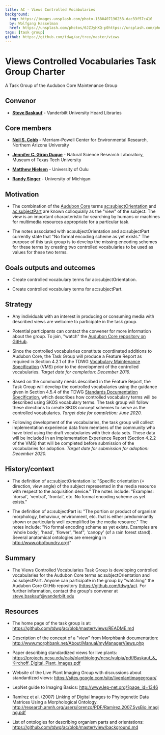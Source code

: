 ```yaml
---
title: AC - Views Controlled Vocabularies
background:
  img: https://images.unsplash.com/photo-1580407196238-dac33f57c410
  by: Wolfgang Hasselman
  href: https://unsplash.com/photos/6JZJyHXQ-p0https://unsplash.com/photos/6JZJyHXQ-p0
tags: [task group]
github: https://github.com/tdwg/ac/tree/master/views
---
```


# Views Controlled Vocabularies Task Group Charter  
A Task Group of the Audubon Core Maintenance Group

## Convenor

  - [**Steve Baskauf**](mailto:steve.baskauf@vanderbilt.edu) - Vanderbilt
    University Heard Libraries

## Core members

  - [**Neil S. Cobb**](mailto:neil.cobb@nau.edu) - Merriam-Powell Center for
    Environmental Research, Northern Arizona University
    
  - [**Jennifer C. Girón Duque**](mailto:jennifer.giron@ttu.edu) - Natural Science Research Laboratory, Museum of Texas Tech University

  - [**Matthew Nielsen**](mailto:matthew.nielsen@oulu.fi) - University of Oulu

  - [**Randy Singer**](mailto:randalas@umich.edu) - University of Michigan

## Motivation

  - The combination of the [Audubon
    Core](https://www.tdwg.org/standards/ac/) terms
    [ac:subjectOrientation](https://tdwg.github.io/ac/termlist/#ac_subjectOrientation)
    and
    [ac:subjectPart](https://tdwg.github.io/ac/termlist/#ac_subjectPart)
    are known colloquially as the "view" of the subject. The view is an
    important characteristic for searching by humans or machines for
    multimedia resources appropriate for a particular task.

  - The notes associated with ac:subjectOrientation and ac:subjectPart
    currently state that "No formal encoding scheme as yet exists." The
    purpose of this task group is to develop the missing encoding
    schemes for these terms by creating two controlled vocabularies to
    be used as values for these two terms.

## Goals outputs and outcomes

  - Create controlled vocabulary terms for ac:subjectOrientation.

  - Create controlled vocabulary terms for ac:subjectPart.

## Strategy 

  - Any individuals with an interest in producing or consuming media
    with described views are welcome to participate in the task group.

  - Potential participants can contact the convener for more information
    about the group. To join, "watch" the [Audubon Core repository on
    GitHub](https://github.com/tdwg/ac).

  - Since the controlled vocabularies constitute coordinated additions
    to Audubon Core, the Task Group will produce a Feature Report as
    required in Section 4.2.1 of the TDWG [Vocabulary Maintenance
    Specification](https://github.com/tdwg/vocab/blob/master/vms/maintenance-specification.md)
    (VMS) prior to the development of the controlled vocabularies.
    *Target date for completion: December 2019.*

  - Based on the community needs described in the Feature Report, the
    Task Group will develop the controlled vocabularies using the
    guidance given in Section 4.5.4 of the TDWG [Standards Documentation
    Specification](https://github.com/tdwg/vocab/blob/master/sds/documentation-specification.md),
    which describes how controlled vocabulary terms will be described
    using SKOS vocabulary terms. The task group will follow these
    directions to create SKOS concept schemes to serve as the controlled
    vocabularies. *Target date for completion: June 2020.*

  - Following development of the vocabularies, the task group will
    collect implementation experience data from members of the community
    who have tried using the draft vocabularies with their data sets.
    These data will be included in an Implementation Experience Report
    (Section 4.2.2 of the VMS) that will be completed before submission
    of the vocabularies for adoption. *Target date for submission for
    adoption: December 2020.*

## History/context

  - The definition of ac:subjectOrientation is: "Specific orientation (=
    direction, view angle) of the subject represented in the media
    resource with respect to the acquisition device." The notes include:
    "Examples: 'dorsal', 'ventral', 'frontal', etc. No formal encoding
    scheme as yet exists."

  - The definition of ac:subjectPart is: "The portion or product of
    organism morphology, behaviour, environment, etc. that is either
    predominantly shown or particularly well exemplified by the media
    resource." The notes include: "No formal encoding scheme as yet
    exists. Examples are 'whole body', 'head', 'flower', "leaf",
    'canopy' (of a rain forest stand). Several anatomical ontologies are
    emerging in http://www.obofoundry.org/"

## Summary

  - The Views Controlled Vocabularies Task Group is developing
    controlled vocabularies for the Audubon Core terms
    ac:subjectOrientation and ac:subjectPart. Anyone can participate in
    the group by "watching" the Audubon Core GitHib repository
    (<https://github.com/tdwg/ac>). For further information, contact the
    group's convener at steve.baskauf@vanderbilt.edu

## Resources

  - The home page of the task group is at:
    <https://github.com/tdwg/ac/blob/master/views/README.md>

  - Description of the concept of a "view" from Morphbank documentation:
    <http://www.morphbank.net/About/Manual/myManagerViews.php>

  - Paper describing standardized views for live plants:
    <https://projects.ncsu.edu/cals/plantbiology/ncsc/vulpia/pdf/Baskauf_&_Kirchoff_Digital_Plant_Images.pdf>

  - Website of the Live Plant Imaging Group with discussions about
    standardized views:
    <https://sites.google.com/site/liveplantimagegroup/>

  - LepNet guide to Imaging Basics:
    <http://www.lep-net.org/?page_id=1346>

  - Ramírez et al. (2007) Linking of Digital Images to Phylogenetic Data
    Matrices Using a Morphological Ontology.
    <http://research.amnh.org/users/lorenzo/PDF/Ramirez.2007.SysBio.imaging.pdf>

  - List of ontologies for describing organism parts and orientations:
    <https://github.com/tdwg/ac/blob/master/view/background.md>
